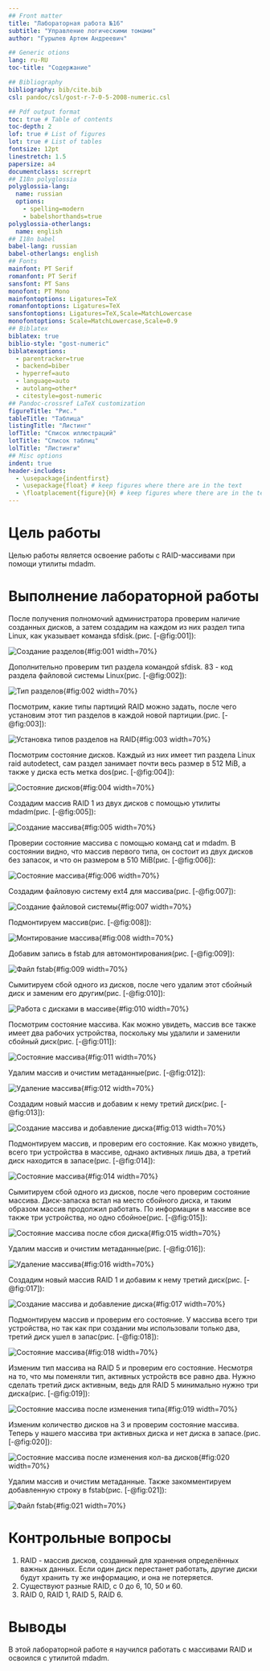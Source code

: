 ```yaml
---
## Front matter
title: "Лабораторная работа №16"
subtitle: "Управление логическими томами"
author: "Гурылев Артем Андреевич"

## Generic otions
lang: ru-RU
toc-title: "Содержание"

## Bibliography
bibliography: bib/cite.bib
csl: pandoc/csl/gost-r-7-0-5-2008-numeric.csl

## Pdf output format
toc: true # Table of contents
toc-depth: 2
lof: true # List of figures
lot: true # List of tables
fontsize: 12pt
linestretch: 1.5
papersize: a4
documentclass: scrreprt
## I18n polyglossia
polyglossia-lang:
  name: russian
  options:
	- spelling=modern
	- babelshorthands=true
polyglossia-otherlangs:
  name: english
## I18n babel
babel-lang: russian
babel-otherlangs: english
## Fonts
mainfont: PT Serif
romanfont: PT Serif
sansfont: PT Sans
monofont: PT Mono
mainfontoptions: Ligatures=TeX
romanfontoptions: Ligatures=TeX
sansfontoptions: Ligatures=TeX,Scale=MatchLowercase
monofontoptions: Scale=MatchLowercase,Scale=0.9
## Biblatex
biblatex: true
biblio-style: "gost-numeric"
biblatexoptions:
  - parentracker=true
  - backend=biber
  - hyperref=auto
  - language=auto
  - autolang=other*
  - citestyle=gost-numeric
## Pandoc-crossref LaTeX customization
figureTitle: "Рис."
tableTitle: "Таблица"
listingTitle: "Листинг"
lofTitle: "Список иллюстраций"
lotTitle: "Список таблиц"
lolTitle: "Листинги"
## Misc options
indent: true
header-includes:
  - \usepackage{indentfirst}
  - \usepackage{float} # keep figures where there are in the text
  - \floatplacement{figure}{H} # keep figures where there are in the text
---
```


# Цель работы

Целью работы является освоение работы с RAID-массивами при помощи утилиты mdadm.

# Выполнение лабораторной работы

После получения полномочий администратора проверим наличие созданных дисков, а затем создадим на каждом из них раздел типа Linux, как указывает команда sfdisk.(рис. [-@fig:001]):

![Создание разделов](image/1.png){#fig:001 width=70%}

Дополнительно проверим тип раздела командой sfdisk. 83 - код раздела файловой системы Linux(рис. [-@fig:002]):

![Тип разделов](image/2.png){#fig:002 width=70%}

Посмотрим, какие типы партиций RAID можно задать, после чего установим этот тип разделов в каждой новой партиции.(рис. [-@fig:003]):

![Установка типов разделов на RAID](image/3.png){#fig:003 width=70%}

Посмотрим состояние дисков. Каждый из них имеет тип раздела Linux raid autodetect, сам раздел занимает почти весь размер в 512 MiB, а также у диска есть метка dos(рис. [-@fig:004]):

![Состояние дисков](image/4.png){#fig:004 width=70%}

Создадим массив RAID 1 из двух дисков с помощью утилиты mdadm(рис. [-@fig:005]):

![Создание массива](image/5.png){#fig:005 width=70%}

Проверии состояние массива с помощью команд cat и mdadm. В состоянии видно, что массив первого типа, он состоит из двух дисков без запасок, и что он размером в 510 MiB(рис. [-@fig:006]):

![Состояние массива](image/6.png){#fig:006 width=70%}

Создадим файловую систему ext4 для массива(рис. [-@fig:007]):

![Создание файловой системы](image/7.png){#fig:007 width=70%}

Подмонтируем массив(рис. [-@fig:008]):

![Монтирование массива](image/8.png){#fig:008 width=70%}

Добавим запись в fstab для автомонтирования(рис. [-@fig:009]):

![Файл fstab](image/9.png){#fig:009 width=70%}

Сымитируем сбой одного из дисков, после чего удалим этот сбойный диск и заменим его другим(рис. [-@fig:010]):

![Работа с дисками в массиве](image/10.png){#fig:010 width=70%}

Посмотрим состояние массива. Как можно увидеть, массив все также имеет два рабочих устройства, поскольку мы удалили и заменили сбойный диск(рис. [-@fig:011]):

![Состояние массива](image/11.png){#fig:011 width=70%}

Удалим массив и очистим метаданные(рис. [-@fig:012]):

![Удаление массива](image/12.png){#fig:012 width=70%}

Создадим новый массив и добавим к нему третий диск(рис. [-@fig:013]):

![Создание массива и добавление диска](image/13.png){#fig:013 width=70%}

Подмонтируем массив, и проверим его состояние. Как можно увидеть, всего три устройства в массиве, однако активных лишь два, а третий диск находится в запасе(рис. [-@fig:014]):

![Состояние массива](image/14.png){#fig:014 width=70%}	

Сымитируем сбой одного из дисков, после чего проверим состояние массива. Диск-запаска встал на место сбойного диска, и таким образом массив продолжил работать. По информации в массиве все также три устройства, но одно сбойное(рис. [-@fig:015]):

![Состояние массива после сбоя диска](image/15.png){#fig:015 width=70%}

Удалим массив и очистим метаданные(рис. [-@fig:016]):

![Удаление массива](image/16.png){#fig:016 width=70%}	

Создадим новый массив RAID 1 и добавим к нему третий диск(рис. [-@fig:017]):

![Создание массива и добавление диска](image/17.png){#fig:017 width=70%}	

Подмонтируем массив и проверим его состояние. У массива всего три устройства, но так как при создании мы использовали только два, третий диск ушел в запас(рис. [-@fig:018]):

![Состояние массива](image/18.png){#fig:018 width=70%}	

Изменим тип массива на RAID 5 и проверим его состояние. Несмотря на то, что мы поменяли тип, активных устройств все равно два. Нужно сделать третий диск активным, ведь для RAID 5 минимально нужно три диска(рис. [-@fig:019]):

![Состояние массива после изменения типа](image/19.png){#fig:019 width=70%}	

Изменим количество дисков на 3 и проверим состояние массива. Теперь у нашего массива три активных диска и нет диска в запасе.(рис. [-@fig:020]):

![Состояние массива после изменения кол-ва дисков](image/20.png){#fig:020 width=70%}	

Удалим массив и очистим метаданные. Также закомментируем добавленную строку в fstab(рис. [-@fig:021]):

![Файл fstab](image/21.png){#fig:021 width=70%}			

# Контрольные вопросы

1. RAID - массив дисков, созданный для хранения определённых важных данных. Если один диск перестанет работать, другие диски будут хранить ту же информацию, и она не потеряется.
2. Существуют разные RAID, с 0 до 6, 10, 50 и 60.
3. RAID 0, RAID 1, RAID 5, RAID 6.


# Выводы

В этой лабораторной работе я научился работать с массивами RAID и освоился с утилитой mdadm.


